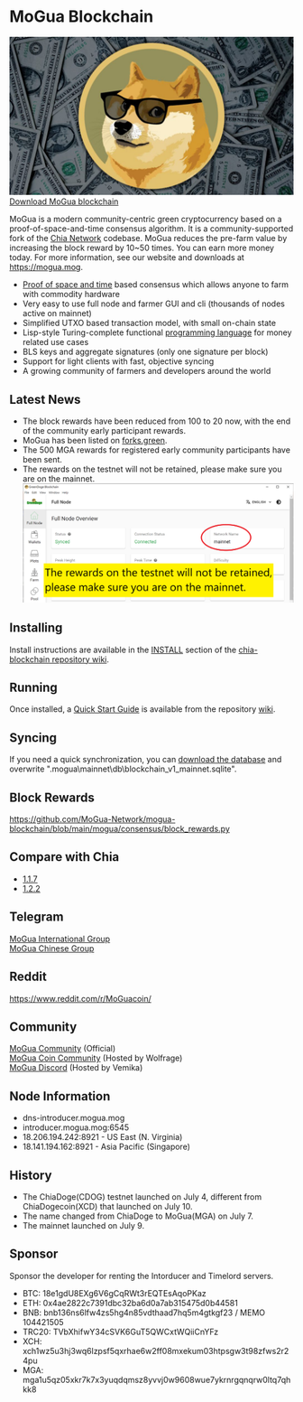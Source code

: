 # MoGua Blockchain
![image](https://github.com/MoGua-Network/mogua-blockchain/blob/96981368b3949a91b836e8c01dca3b3ba0207d50/mogua.jpg)
[Download MoGua blockchain](https://github.com/MoGua-Network/mogua-blockchain/releases)

MoGua is a modern community-centric green cryptocurrency based on a proof-of-space-and-time consensus algorithm. It is a community-supported fork of the [Chia Network](https://github.com/Chia-Network/chia-blockchain) codebase. MoGua reduces the pre-farm value by increasing the block reward by 10~50 times. You can earn more money today. For more information, see our website and downloads at https://mogua.mog.

* [Proof of space and time](https://docs.google.com/document/d/1tmRIb7lgi4QfKkNaxuKOBHRmwbVlGL4f7EsBDr_5xZE/edit) based consensus which allows anyone to farm with commodity hardware
* Very easy to use full node and farmer GUI and cli (thousands of nodes active on mainnet)
* Simplified UTXO based transaction model, with small on-chain state
* Lisp-style Turing-complete functional [programming language](https://chialisp.com/) for money related use cases
* BLS keys and aggregate signatures (only one signature per block)
* Support for light clients with fast, objective syncing
* A growing community of farmers and developers around the world

## Latest News
- The block rewards have been reduced from 100 to 20 now, with the end of the community early participant rewards.
- MoGua has been listed on [forks.green](https://www.forks.green/).
- The 500 MGA rewards for registered early community participants have been sent.
- The rewards on the testnet will not be retained, please make sure you are on the mainnet.
![image](https://github.com/MoGua-Network/mogua-blockchain/blob/79a9291b3d70f2dd03702e1822193f4d6ca16601/make_sure_mainnet.png)

## Installing

Install instructions are available in the
[INSTALL](https://github.com/Chia-Network/chia-blockchain/wiki/INSTALL)
section of the
[chia-blockchain repository wiki](https://github.com/Chia-Network/chia-blockchain/wiki).

## Running

Once installed, a
[Quick Start Guide](https://github.com/Chia-Network/chia-blockchain/wiki/Quick-Start-Guide)
is available from the repository
[wiki](https://github.com/Chia-Network/chia-blockchain/wiki).

## Syncing
If you need a quick synchronization, you can [download the database](https://chiadb.org/) and overwrite ".mogua\mainnet\db\blockchain_v1_mainnet.sqlite".

## Block Rewards
https://github.com/MoGua-Network/mogua-blockchain/blob/main/mogua/consensus/block_rewards.py

## Compare with Chia
- [1.1.7](https://github.com/MoGua-Network/mogua-blockchain/commit/ebc135046acf159d625bcb854bee613dc9f81182)
- [1.2.2](https://github.com/MoGua-Network/mogua-blockchain/commit/1702a31ffe3e8e55e296d7047e00b08a161210d2)

## Telegram
[MoGua International Group](https://t.me/green_moge)<br>
[MoGua Chinese Group](https://t.me/green_mogecoin)

## Reddit
https://www.reddit.com/r/MoGuacoin/

## Community
[MoGua Community](https://discord.gg/3vwEfD2kws) (Official)<br>
[MoGua Coin Community](https://discord.gg/J6D5MBDP5s) (Hosted by Wolfrage)<br>
[MoGua Discord](https://discord.gg/MysJnHH7wT) (Hosted by Vemika)

## Node Information
- dns-introducer.mogua.mog
- introducer.mogua.mog:6545
- 18.206.194.242:8921 - US East (N. Virginia)
- 18.141.194.162:8921 - Asia Pacific (Singapore)

## History
- The ChiaDoge(CDOG) testnet launched on July 4, different from ChiaDogecoin(XCD) that launched on July 10.
- The name changed from ChiaDoge to MoGua(MGA) on July 7.
- The mainnet launched on July 9.

## Sponsor 
Sponsor the developer for renting the Intorducer and Timelord servers.
- BTC: 18e1gdU8EXg6V6gCqRWt3rEQTEsAqoPKaz
- ETH: 0x4ae2822c7391dbc32ba6d0a7ab315475d0b44581
- BNB: bnb136ns6lfw4zs5hg4n85vdthaad7hq5m4gtkgf23 / MEMO 104421505
- TRC20: TVbXhifwY34cSVK6GuT5QWCxtWQiiCnYFz
- XCH: xch1wz5u3hj3wq6lzpsf5qxrhae6w2ff08mxekum03htpsgw3t98zfws2r24pu
- MGA: mga1u5qz05xkr7k7x3yuqdqmsz8yvvj0w9608wue7ykrnrgqnqrw0ltq7qhkk8
